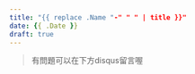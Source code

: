 ```yaml
---
title: "{{ replace .Name "-" " " | title }}"
date: {{ .Date }}
draft: true
---
```


>有問題可以在下方disqus留言喔
